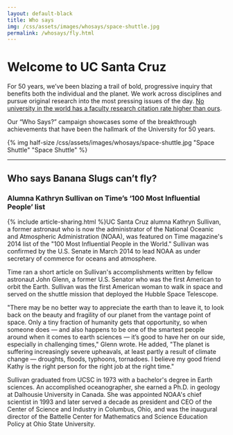 ```yaml
---
layout: default-black
title: Who says
img: /css/assets/images/whosays/space-shuttle.jpg
permalink: /whosays/fly.html
---
```

# Welcome to UC Santa Cruz

For 50 years, we’ve been blazing a trail of bold, progressive inquiry that benefits both the individual and the planet. We work across disciplines and pursue original research into the most pressing issues of the day. [No university in the world has a faculty research citation rate higher than ours](http://www.timeshighereducation.co.uk/world-university-rankings/2014-15/world-ranking/range/001-200/page/1/order/scorecitations%7Cdesc).

Our “Who Says?” campaign showcases some of the breakthrough achievements that have been the hallmark of the University for 50 years.

{% img half-size /css/assets/images/whosays/space-shuttle.jpg "Space Shuttle" "Space Shuttle" %}

***

## Who says Banana Slugs can’t fly?

### Alumna Kathryn Sullivan on Time’s ‘100 Most Influential People’ list

{% include article-sharing.html %}UC Santa Cruz alumna Kathryn Sullivan, a former astronaut who is now the administrator of the National Oceanic and Atmospheric Administration (NOAA), was featured on Time magazine's 2014 list of the "100 Most Influential People in the World." Sullivan was confirmed by the U.S. Senate in March 2014 to lead NOAA as under secretary of commerce for oceans and atmosphere.

Time ran a short article on Sullivan's accomplishments written by fellow astronaut John Glenn, a former U.S. Senator who was the first American to orbit the Earth. Sullivan was the first American woman to walk in space and served on the shuttle mission that deployed the Hubble Space Telescope.

"There may be no better way to appreciate the earth than to leave it, to look back on the beauty and fragility of our planet from the vantage point of space. Only a tiny fraction of humanity gets that opportunity, so when someone does — and also happens to be one of the smartest people around when it comes to earth sciences — it’s good to have her on our side, especially in challenging times," Glenn wrote. He added, "The planet is suffering increasingly severe upheavals, at least partly a result of climate change — droughts, floods, typhoons, tornadoes. I believe my good friend Kathy is the right person for the right job at the right time."

Sullivan graduated from UCSC in 1973 with a bachelor's degree in Earth sciences. An accomplished oceanographer, she earned a Ph.D. in geology at Dalhousie University in Canada. She was appointed NOAA's chief scientist in 1993 and later served a decade as president and CEO of the Center of Science and Industry in Columbus, Ohio, and was the inaugural director of the Battelle Center for Mathematics and Science Education Policy at Ohio State University.
